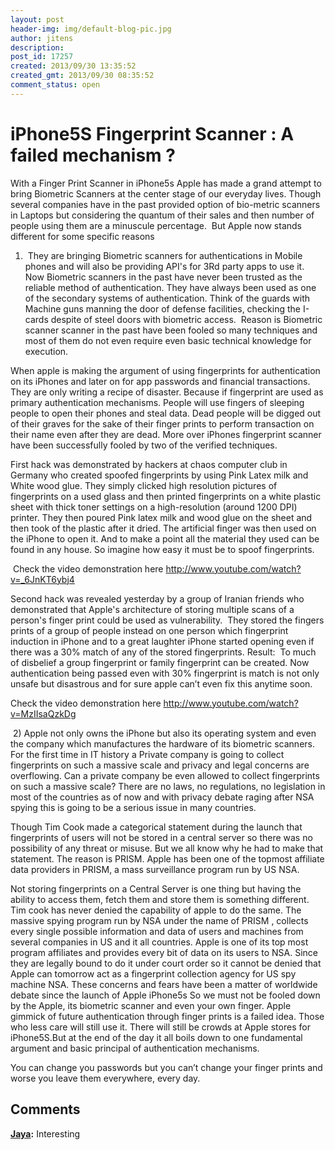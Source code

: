 ```yaml
---
layout: post
header-img: img/default-blog-pic.jpg
author: jitens
description: 
post_id: 17257
created: 2013/09/30 13:35:52
created_gmt: 2013/09/30 08:35:52
comment_status: open
---
```


# iPhone5S Fingerprint Scanner : A failed mechanism ?

With a Finger Print Scanner in iPhone5s Apple has made a grand attempt to bring Biometric Scanners at the center stage of our everyday lives. Though several companies have in the past provided option of bio-metric scanners in Laptops but considering the quantum of their sales and then number of people using them are a minuscule percentage.  But Apple now stands different for some specific reasons

1)  They are bringing Biometric scanners for authentications in Mobile phones and will also be providing API's for 3Rd party apps to use it.  Now Biometric scanners in the past have never been trusted as the reliable method of authentication. They have always been used as one of the secondary systems of authentication. Think of the guards with Machine guns manning the door of defense facilities, checking the I-cards despite of steel doors with biometric access.  Reason is Biometric scanner scanner in the past have been fooled so many techniques and most of them do not even require even basic technical knowledge for execution.

When apple is making the argument of using fingerprints for authentication on its iPhones and later on for app passwords and financial transactions. They are only writing a recipe of disaster. Because if fingerprint are used as primary authentication mechanisms. People will use fingers of sleeping people to open their phones and steal data. Dead people will be digged out of their graves for the sake of their finger prints to perform transaction on their name even after they are dead. More over iPhones fingerprint scanner have been successfully fooled by two of the verified techniques.

First hack was demonstrated by hackers at chaos computer club in Germany who created spoofed fingerprints by using Pink Latex milk and White wood glue. They simply clicked high resolution pictures of fingerprints on a used glass and then printed fingerprints on a white plastic sheet with thick toner settings on a high-resolution (around 1200 DPI) printer. They then poured Pink latex milk and wood glue on the sheet and then took of the plastic after it dried. The artificial finger was then used on the iPhone to open it. And to make a point all the material they used can be found in any house. So imagine how easy it must be to spoof fingerprints.

 Check the video demonstration here <http://www.youtube.com/watch?v=_6JnKT6ybj4>

Second hack was revealed yesterday by a group of Iranian friends who demonstrated that Apple's architecture of storing multiple scans of a person's finger print could be used as vulnerability.  They stored the fingers prints of a group of people instead on one person which fingerprint induction in iPhone and to a great laughter iPhone started opening even if there was a 30% match of any of the stored fingerprints. Result:  To much of disbelief a group fingerprint or family fingerprint can be created. Now authentication being passed even with 30% fingerprint is match is not only unsafe but disastrous and for sure apple can’t even fix this anytime soon.

Check the video demonstration here <http://www.youtube.com/watch?v=MzIIsaQzkDg>

 2) Apple not only owns the iPhone but also its operating system and even the company which manufactures the hardware of its biometric scanners. For the first time in IT history a Private company is going to collect fingerprints on such a massive scale and privacy and legal concerns are overflowing. Can a private company be even allowed to collect fingerprints on such a massive scale? There are no laws, no regulations, no legislation in most of the countries as of now and with privacy debate raging after NSA spying this is going to be a serious issue in many countries.

Though Tim Cook made a categorical statement during the launch that fingerprints of users will not be stored in a central server so there was no possibility of any threat or misuse. But we all know why he had to make that statement. The reason is PRISM. Apple has been one of the topmost affiliate data providers in PRISM, a mass surveillance program run by US NSA.

Not storing fingerprints on a Central Server is one thing but having the ability to access them, fetch them and store them is something different. Tim cook has never denied the capability of apple to do the same. The massive spying program run by NSA under the name of PRISM , collects every single possible information and data of users and machines from several companies in US and it all countries. Apple is one of its top most program affiliates and provides every bit of data on its users to NSA. Since they are legally bound to do it under court order so it cannot be denied that Apple can tomorrow act as a fingerprint collection agency for US spy machine NSA. These concerns and fears have been a matter of worldwide debate since the launch of Apple iPhone5s  So we must not be fooled down by the Apple, its biometric scanner and even your own finger. Apple gimmick of future authentication through finger prints is a failed idea. Those who less care will still use it. There will still be crowds at Apple stores for iPhone5S.But at the end of the day it all boils down to one fundamental argument and basic principal of authentication mechanisms.

You can change you passwords but you can’t change your finger prints and worse you leave them everywhere, every day.

## Comments

**[Jaya](#9447 "2013-10-04 13:25:32"):** Interesting

